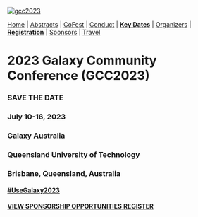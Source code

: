 
<div class="trim-p">

<!-- https://commons.wikimedia.org/wiki/File:The_heart_reef,_part_of_the_Great_Barrier_Reef_near_Airlie_Beach,_Whitsunday_Islands,_Queensland.jpg -->
[![gcc2023](/images/events/gcc2023/au-heart-island.png)](/events/gcc2023/)

</div>
<div class="linkbox-horizontal trim-p">

[Home](/events/gcc2023/) |
[Abstracts](/events/gcc2023/abstracts/) |
[CoFest](/events/gcc2023/cofest/) |
[Conduct](/events/gcc2023/conduct/) |
[**Key Dates**](/events/gcc2023/key-dates/) |
[Organizers](/events/gcc2023/organizers/) |
[**Registration**](/events/gcc2023/register/) |
[Sponsors](/events/gcc2023/sponsors/) |
[Travel](/events/gcc2023/travel/)

</div>
<div class="text-center">

# **2023 Galaxy Community Conference (GCC2023)**

### SAVE THE DATE
### July 10-16, 2023
### Galaxy Australia
### Queensland University of Technology
### Brisbane, Queensland, Australia

#### [#UseGalaxy2023](https://twitter.com/hashtag/UseGalaxy2023)

<div class="container">
    <div class="row">
        <div class="col"></div>
        <div class="col">
            <a target="_blank" href="/events/gcc2023/sponsors/" type="button" class="btn btn-primary center">
                <strong>VIEW SPONSORSHIP OPPORTUNITIES</strong>
            </a>
            <a target="_blank" href="https://gcc-2023.eventbrite.com.au/" type="button" class="btn btn-primary center">
                <strong>REGISTER</strong>
            </a>        </div>
        <div class="col"></div>
    </div>
</div>

</div>
